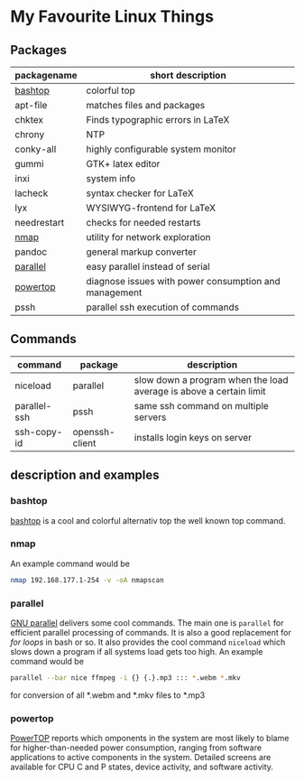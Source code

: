 # My Favourite Linux Things

## Packages

| packagename           | short description                                     |
| --------------------- | ----------------------------------------------------- |
| [bashtop](#bashtop)   | colorful top                                          |
| apt-file              | matches files and packages                            |
| chktex                | Finds typographic errors in LaTeX                     |
| chrony                | NTP                                                   |
| conky-all             | highly configurable system monitor                    |
| gummi                 | GTK+ latex editor                                     |
| inxi                  | system info                                           |
| lacheck               | syntax checker for LaTeX                              |
| lyx                   | WYSIWYG-frontend for LaTeX                            |
| needrestart           | checks for needed restarts                            |
| [nmap](#nmap)         | utility for network exploration                       |
| pandoc                | general markup converter                              |
| [parallel](#parallel) | easy parallel instead of serial                       |
| [powertop](#powertop) | diagnose issues with power consumption and management |
| pssh                  | parallel ssh execution of commands                    |

## Commands

| command      | package        | description                                                        |
| ------------ | -------------- | ------------------------------------------------------------------ |
| niceload     | parallel       | slow down a program when the load average is above a certain limit |
| parallel-ssh | pssh           | same ssh command on multiple servers                               |
| ssh-copy-id  | openssh-client | installs login keys on server                                      |

## description and examples

### bashtop

[bashtop](https://github.com/aristocratos/bashtop) is a cool and colorful alternativ top the well known top command.

### nmap

An example command would be

```bash
nmap 192.168.177.1-254 -v -oA nmapscan
```

### parallel

[GNU parallel](https://www.gnu.org/software/parallel/) delivers some cool commands.
The main one is `parallel` for efficient parallel processing of commands.
It is also a good replacement for _for loops_ in bash or so.
It also provides the cool command `niceload` which slows down a program if all systems load gets too high.
An example command would be

```bash
parallel --bar nice ffmpeg -i {} {.}.mp3 ::: *.webm *.mkv
```

for conversion of all \*.webm and \*.mkv files to \*.mp3

### powertop

[PowerTOP](https://01.org/powertop/) reports which omponents in the system are most likely to blame for higher-than-needed power consumption, ranging from software applications to active components in the system.
Detailed screens are available for CPU C and P states, device activity, and software activity.
